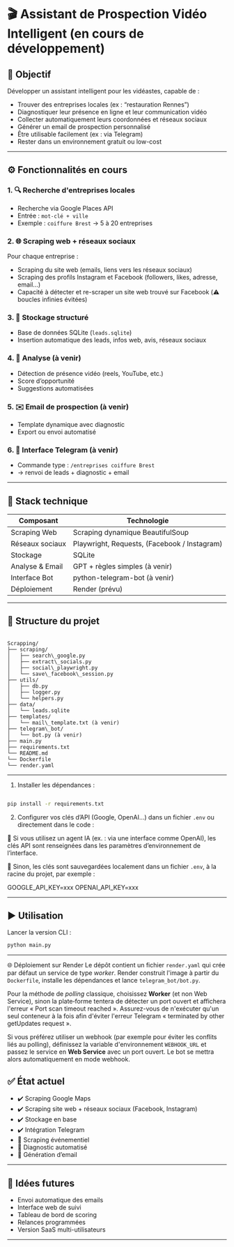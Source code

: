 # 🎬 Assistant de Prospection Vidéo Intelligent (en cours de développement)

## 📌 Objectif

Développer un assistant intelligent pour les vidéastes, capable de :
- Trouver des entreprises locales (ex : “restauration Rennes”)
- Diagnostiquer leur présence en ligne et leur communication vidéo
- Collecter automatiquement leurs coordonnées et réseaux sociaux
- Générer un email de prospection personnalisé
- Être utilisable facilement (ex : via Telegram)
- Rester dans un environnement gratuit ou low-cost

---

## ⚙️ Fonctionnalités en cours

### 1. 🔍 Recherche d'entreprises locales
- Recherche via Google Places API
- Entrée : `mot-clé + ville`
- Exemple : `coiffure Brest` → 5 à 20 entreprises

### 2. 🌐 Scraping web + réseaux sociaux
Pour chaque entreprise :
- Scraping du site web (emails, liens vers les réseaux sociaux)
- Scraping des profils Instagram et Facebook (followers, likes, adresse, email…)
- Capacité à détecter et re-scraper un site web trouvé sur Facebook (⚠️ boucles infinies évitées)

### 3. 📩 Stockage structuré
- Base de données SQLite (`leads.sqlite`)
- Insertion automatique des leads, infos web, avis, réseaux sociaux

### 4. 🧠 Analyse (à venir)
- Détection de présence vidéo (reels, YouTube, etc.)
- Score d’opportunité
- Suggestions automatisées

### 5. ✉️ Email de prospection (à venir)
- Template dynamique avec diagnostic
- Export ou envoi automatisé

### 6. 🤖 Interface Telegram (à venir)
- Commande type : `/entreprises coiffure Brest`
- → renvoi de leads + diagnostic + email

---

## 🧰 Stack technique

| Composant         | Technologie                       |
|------------------|-----------------------------------|
| Scraping Web      | Scraping dynamique BeautifulSoup |
| Réseaux sociaux   | Playwright, Requests, (Facebook / Instagram) |
| Stockage          | SQLite                            |
| Analyse & Email   | GPT + règles simples (à venir)    |
| Interface Bot     | python-telegram-bot (à venir)     |
| Déploiement       | Render (prévu)           |

---

## 📁 Structure du projet

```

Scrapping/
├── scraping/
│   ├── search\_google.py
│   ├── extract\_socials.py
│   ├── social\_playwright.py
│   └── save\_facebook\_session.py
├── utils/
│   ├── db.py
│   ├── logger.py
│   └── helpers.py
├── data/
│   └── leads.sqlite
├── templates/
│   └── mail\_template.txt (à venir)
├── telegram\_bot/
│   └── bot.py (à venir)
├── main.py
├── requirements.txt
└── README.md
└── Dockerfile
└── render.yaml

````

---

1. Installer les dépendances :

```bash

pip install -r requirements.txt
```

2. Configurer vos clés d’API (Google, OpenAI...) dans un fichier `.env` ou directement dans le code :

📌 Si vous utilisez un agent IA (ex. : via une interface comme OpenAI), les clés API sont renseignées dans les paramètres d’environnement de l’interface.

📌 Sinon, les clés sont sauvegardées localement dans un fichier `.env`, à la racine du projet, par exemple :

GOOGLE_API_KEY=xxx
OPENAI_API_KEY=xxx


---

## ▶️ Utilisation

Lancer la version CLI :

```bash
python main.py
```

---



🌐 Déploiement sur Render
Le dépôt contient un fichier `render.yaml` qui crée par défaut un service de type *worker*.
Render construit l'image à partir du `Dockerfile`, installe les dépendances
et lance `telegram_bot/bot.py`.

Pour la méthode de *polling* classique, choisissez **Worker** (et non Web Service), sinon la plate‑forme tentera de
détecter un port ouvert et affichera l'erreur « Port scan timeout reached ».
Assurez-vous de n'exécuter qu'un seul conteneur à la fois afin d'éviter l'erreur Telegram « terminated by other getUpdates request ».

Si vous préférez utiliser un webhook (par exemple pour éviter les conflits liés au polling), définissez la variable d'environnement `WEBHOOK_URL` et passez le service en **Web Service** avec un port ouvert. Le bot se mettra alors automatiquement en mode webhook.




## ✅ État actuel

* ✔️ Scraping Google Maps
* ✔️ Scraping site web + réseaux sociaux (Facebook, Instagram)
* ✔️ Stockage en base
* ✔️ Intégration Telegram
* 🚧 Scraping événementiel
* 🚧 Diagnostic automatisé
* 🚧 Génération d’email


---

## 🔮 Idées futures

* Envoi automatique des emails
* Interface web de suivi
* Tableau de bord de scoring
* Relances programmées
* Version SaaS multi-utilisateurs

---